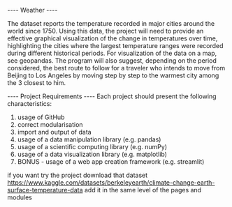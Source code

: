----    Weather     ----

The dataset reports the temperature recorded in major cities around the world since 1750.
Using this data, the project will need to provide an effective graphical visualization of the
change in temperatures over time, highlighting the cities where the largest temperature
ranges were recorded during different historical periods. For visualization of the data on a
map, see geopandas.
The program will also suggest, depending on the period considered, the best route to follow
for a traveler who intends to move from Beijing to Los Angeles by moving step by step to the
warmest city among the 3 closest to him.

----    Project Requirements    ----
Each project should present the following characteristics:
1. usage of GitHub
2. correct modularisation
3. import and output of data
4. usage of a data manipulation library (e.g. pandas)
5. usage of a scientific computing library (e.g. numPy)
6. usage of a data visualization library (e.g. matplotlib)
7. BONUS - usage of a web app creation framework (e.g. streamlit)

if you want try the project download that dataset
https://www.kaggle.com/datasets/berkeleyearth/climate-change-earth-surface-temperature-data
add it in the same level of the pages and modules 